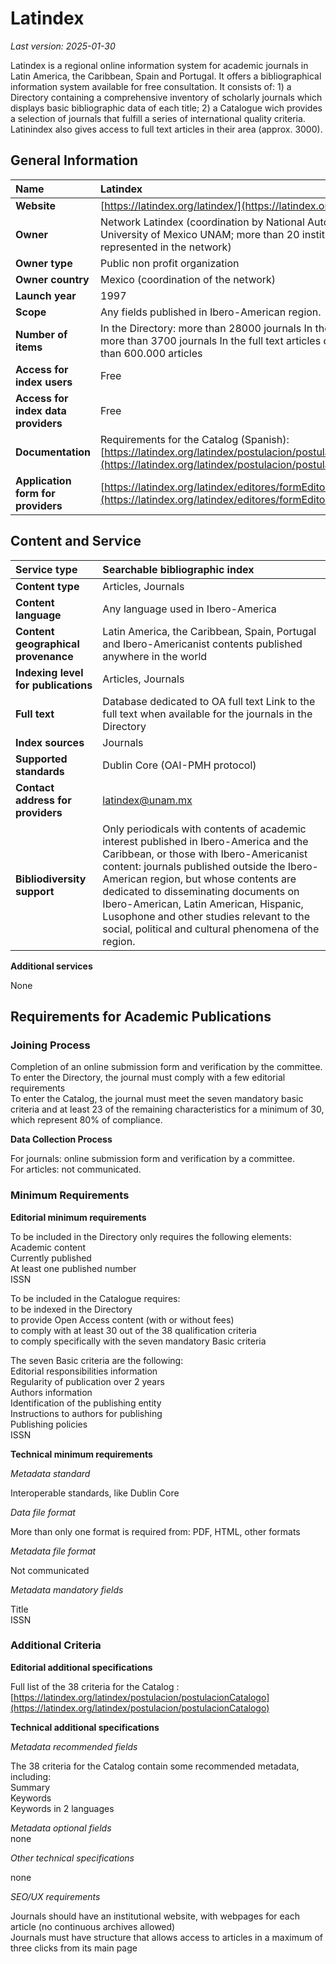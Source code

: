 # Latindex

*Last version: 2025-01-30*

Latindex is a regional online information system for academic journals in Latin America, the Caribbean, Spain and Portugal. It offers a bibliographical information system available for free consultation. It consists of: 1\) a Directory containing a comprehensive inventory of scholarly journals which displays basic bibliographic data of each title; 2\) a Catalogue wich provides a selection of journals that fulfill a series of international quality criteria. Latinindex also gives access to full text articles in their area (approx. 3000).

## General Information

| Name | Latindex |
| :---- | :---- |
| **Website** | [https://latindex.org/latindex/](https://latindex.org/latindex/) |
| **Owner** | Network Latindex (coordination by National Autonomous University of Mexico UNAM; more than 20 institutions represented in the network) |
| **Owner type** | Public non profit organization |
| **Owner country** | Mexico (coordination of the network) |
| **Launch year** | 1997 |
| **Scope** | Any fields published in Ibero-American region. |
| **Number of items** | In the Directory: more than 28000 journals In the Catalog: more than 3700 journals In the full text articles database: more than 600.000 articles |
| **Access for index users** | Free |
| **Access for index data providers** | Free |
| **Documentation** | Requirements for the Catalog (Spanish): <br> [https://latindex.org/latindex/postulacion/postulacionCatalogo](https://latindex.org/latindex/postulacion/postulacionCatalogo)  |
| **Application form for providers** | [https://latindex.org/latindex/editores/formEditores](https://latindex.org/latindex/editores/formEditores) |

## Content and Service

| Service type | Searchable bibliographic index |
| :---- | :---- |
| **Content type** | Articles, Journals |
| **Content language** | Any language used in Ibero-America |
| **Content geographical provenance** | Latin America, the Caribbean, Spain, Portugal and Ibero-Americanist contents published anywhere in the world |
| **Indexing level for publications** | Articles, Journals |
| **Full text** | Database dedicated to OA full text Link to the full text when available for the journals in the Directory |
| **Index sources** | Journals |
| **Supported standards** | Dublin Core (OAI-PMH protocol) |
| **Contact address for providers** | latindex@unam.mx |
| **Bibliodiversity support** | Only periodicals with contents of academic interest published in Ibero-America and the Caribbean, or those with Ibero-Americanist content: journals published outside the Ibero-American region, but whose contents are dedicated to disseminating documents on Ibero-American, Latin American, Hispanic, Lusophone and other studies relevant to the social, political and cultural phenomena of the region. |

**Additional services**

None

## Requirements for Academic Publications

### Joining Process

Completion of an online submission form and verification by the committee.  
To enter the Directory, the journal must comply with a few editorial requirements  
To enter the Catalog, the journal must meet the seven mandatory basic criteria and at least 23 of the remaining characteristics for a minimum of 30, which represent 80% of compliance. 

**Data Collection Process**  

For journals: online submission form and verification by a committee.  
For articles: not communicated.

### Minimum Requirements

**Editorial minimum requirements**

To be included in the Directory only requires the following elements:  
Academic content  
Currently published  
At least one published number  
ISSN

To be included in the Catalogue requires:  
to be indexed in the Directory  
to provide Open Access content (with or without fees)  
to comply with at least 30 out of the 38 qualification criteria  
to comply specifically with the seven mandatory Basic criteria

The seven Basic criteria are the following:  
Editorial responsibilities information  
Regularity of publication over 2 years  
Authors information  
Identification of the publishing entity  
Instructions to authors for publishing  
Publishing policies  
ISSN

**Technical minimum requirements**

*Metadata standard*

Interoperable standards, like Dublin Core

*Data file format*

More than only one format is required from: PDF, HTML, other formats

*Metadata file format*

Not communicated

*Metadata mandatory fields*

Title  
ISSN

### Additional Criteria

**Editorial additional specifications**

Full list of the 38 criteria for the Catalog : [https://latindex.org/latindex/postulacion/postulacionCatalogo](https://latindex.org/latindex/postulacion/postulacionCatalogo)

**Technical additional specifications**

*Metadata recommended fields*

The 38 criteria for the Catalog contain some recommended metadata, including:  
Summary  
Keywords  
Keywords in 2 languages

*Metadata optional fields*  
none

*Other technical specifications*

none

*SEO/UX requirements*

Journals should have an institutional website, with webpages for each article (no continuous archives allowed)  
Journals must have structure that allows access to articles in a maximum of three clicks from its main page

